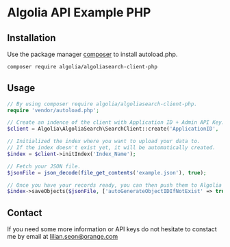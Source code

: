 # Algolia API Example PHP

## Installation

Use the package manager [composer](https://getcomposer.org/) to install autoload.php.

```bash
composer require algolia/algoliasearch-client-php
```

## Usage

```php
// By using composer require algolia/algoliasearch-client-php.
require 'vendor/autoload.php';

// Create an indence of the client with Application ID + Admin API Key. (Information avalable on your Algolia Dashboard).
$client = Algolia\AlgoliaSearch\SearchClient::create('ApplicationID', 'AdminAPIKey');

// Initialized the index where you want to upload your data to.
// If the index doesn't exist yet, it will be automatically created.
$index = $client->initIndex('Index_Name');

// Fetch your JSON file. 
$jsonFile = json_decode(file_get_contents('example.json'), true);

// Once you have your records ready, you can then push them to Algolia using the addObjects method.
$index->saveObjects($jsonFile, ['autoGenerateObjectIDIfNotExist' => true]);
```

## Contact

If you need some more information or API keys do not hesitate to constact me by email at lilian.seon@orange.com